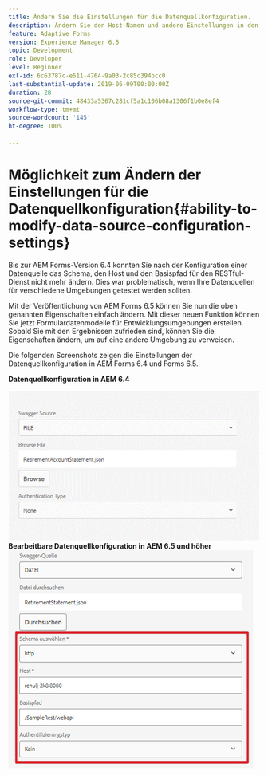 ```yaml
---
title: Ändern Sie die Einstellungen für die Datenquellkonfiguration.
description: Ändern Sie den Host-Namen und andere Einstellungen in den Einstellungen für die Datenquellkonfiguration.
feature: Adaptive Forms
version: Experience Manager 6.5
topic: Development
role: Developer
level: Beginner
exl-id: 6c63787c-e511-4764-9a03-2c85c394bcc0
last-substantial-update: 2019-06-09T00:00:00Z
duration: 28
source-git-commit: 48433a5367c281cf5a1c106b08a1306f1b0e8ef4
workflow-type: tm+mt
source-wordcount: '145'
ht-degree: 100%

---
```


# Möglichkeit zum Ändern der Einstellungen für die Datenquellkonfiguration{#ability-to-modify-data-source-configuration-settings}

Bis zur AEM Forms-Version 6.4 konnten Sie nach der Konfiguration einer Datenquelle das Schema, den Host und den Basispfad für den RESTful-Dienst nicht mehr ändern. Dies war problematisch, wenn Ihre Datenquellen für verschiedene Umgebungen getestet werden sollten.

Mit der Veröffentlichung von AEM Forms 6.5 können Sie nun die oben genannten Eigenschaften einfach ändern. Mit dieser neuen Funktion können Sie jetzt Formulardatenmodelle für Entwicklungsumgebungen erstellen. Sobald Sie mit den Ergebnissen zufrieden sind, können Sie die Eigenschaften ändern, um auf eine andere Umgebung zu verweisen.

Die folgenden Screenshots zeigen die Einstellungen der Datenquellkonfiguration in AEM Forms 6.4 und Forms 6.5.

**Datenquellkonfiguration in AEM 6.4**

![Datenquellkonfiguration in Version 6.4](assets/64release.gif)
**Bearbeitbare Datenquellkonfiguration in AEM 6.5 und höher**
![Datenquellkonfiguration in Version 6.5](assets/modifiable_data_source.png)
